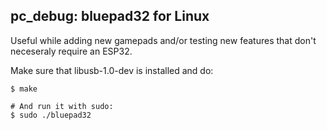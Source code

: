 ## pc_debug: bluepad32 for Linux

Useful while adding new gamepads and/or testing new features that don't neceseraly
require an ESP32.

Make sure that libusb-1.0-dev is installed and do:

```
$ make

# And run it with sudo:
$ sudo ./bluepad32
